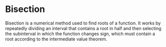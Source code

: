 # Bisection
Bisection is a numerical method used to find roots of a function. It works by repeatedly dividing an interval that contains a root in half and then selecting the subinterval in which the function changes sign, which must contain a root according to the intermediate value theorem.
